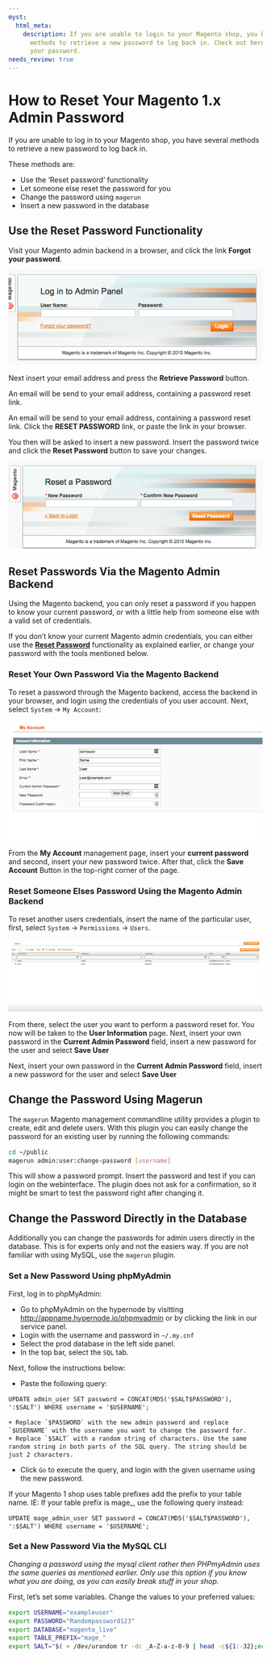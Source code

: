 ```yaml
---
myst:
  html_meta:
    description: If you are unable to login to your Magento shop, you have several
      methods to retrieve a new password to log back in. Check out here how to reset
      your password.
needs_review: true
---
```


<!-- source: https://support.hypernode.com/en/support/solutions/articles/48000970831-how-to-reset-your-magento-1-x-admin-password/ -->

# How to Reset Your Magento 1.x Admin Password

If you are unable to log in to your Magento shop, you have several methods to retrieve a new password to log back in.

These methods are:

- Use the ‘Reset password’ functionality
- Let someone else reset the password for you
- Change the password using `magerun`
- Insert a new password in the database

## Use the Reset Password Functionality

Visit your Magento admin backend in a browser, and click the link **Forgot your password**.

![](_res/itz1Rclya8-kPptdARxQjNkPxSiip9IIgA.png)

Next insert your email address and press the **Retrieve Password** button.

An email will be send to your email address, containing a password reset link.

An email will be send to your email address, containing a password reset link. Click the **RESET PASSWORD** link, or paste the link in your browser.

You then will be asked to insert a new password. Insert the password twice and click the **Reset Password** button to save your changes.

![](_res/AIIITmlUbiud6TfSnE1I1Cb1S2I9KLRrkw.png)

## Reset Passwords Via the Magento Admin Backend

Using the Magento backend, you can only reset a password if you happen to know your current password, or with a little help from someone else with a valid set of credentials.

If you don’t know your current Magento admin credentials, you can either use the **[Reset Password](#use-the-reset-password-functionality)** functionality as explained earlier, or change your password with the tools mentioned below.

### Reset Your Own Password Via the Magento Backend

To reset a password through the Magento backend, access the backend in your browser, and login using the credentials of you user account. Next, select `System` -> `My Account`:

![](_res/nFVHTWs9B4tMtuRENth5h8FSqRFOf0XNlg.png)

From the **My Account** management page, insert your **current password** and second, insert your new password twice. After that, click the **Save Account** Button in the top-right corner of the page.

### Reset Someone Elses Password Using the Magento Admin Backend

To reset another users credentials, insert the name of the particular user, first, select `System` -> `Permissions` -> `Users`.

![](_res/vJTDfZCCdVd6PszQXOOcYxQF4weBcOC5og.png)

From there, select the user you want to perform a password reset for. You now will be taken to the **User Information** page. Next, insert your own password in the **Current Admin Password** field, insert a new password for the user and select **Save User**

Next, insert your own password in the **Current Admin Password** field, insert a new password for the user and select **Save User**

## Change the Password Using Magerun

The `magerun` Magento management commandline utility provides a plugin to create, edit and delete users. With this plugin you can easily change the password for an existing user by running the following commands:

```bash
cd ~/public
magerun admin:user:change-password [username]

```

This will show a password prompt. Insert the password and test if you can login on the webinterface. The plugin does not ask for a confirmation, so it might be smart to test the password right after changing it.

## Change the Password Directly in the Database

Additionally you can change the passwords for admin users directly in the database. This is for experts only and not the easiers way. If you are not familiar with using MySQL, use the `magerun` plugin.

### Set a New Password Using phpMyAdmin

First, log in to phpMyAdmin:

- Go to phpMyAdmin on the hypernode by visitting <http://appname.hypernode.io/phpmyadmin> or by clicking the link in our service panel.
- Login with the username and password in `~/.my.cnf`
- Select the prod database in the left side panel.
- In the top bar, select the `SQL` tab.

Next, follow the instructions below:

- Paste the following query:

```mysql
UPDATE admin_user SET password = CONCAT(MD5('$SALT$PASSWORD'), ':$SALT') WHERE username = '$USERNAME';
```

```
+ Replace `$PASSWORD` with the new admin password and replace `$USERNAME` with the username you want to change the password for.
+ Replace `$SALT` with a random string of characters. Use the same random string in both parts of the SQL query. The string should be just 2 characters.
```

- Click `Go` to execute the query, and login with the given username using the new password.

If your Magento 1 shop uses table prefixes add the prefix to your table name. IE: If your table prefix is mage\_, use the following query instead:

```mysql
UPDATE mage_admin_user SET password = CONCAT(MD5('$SALT$PASSWORD'), ':$SALT') WHERE username = '$USERNAME';
```

### Set a New Password Via the MySQL CLI

*Changing a password using the mysql client rather then PHPmyAdmin uses the same queries as mentioned earlier. Only use this option if you know what you are doing, as you can easily break stuff in your shop.*

First, let’s set some variables. Change the values to your preferred values:

```bash
export USERNAME="exampleuser"
export PASSWORD="Randompassword123"
export DATABASE="magento_live"
export TABLE_PREFIX="mage_"
export SALT="$( < /dev/urandom tr -dc _A-Z-a-z-0-9 | head -c${1:-32};echo; )" ## Or pick your own random password

```
